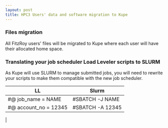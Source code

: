 ```yaml
---
layout: post
title: HPC3 Users' data and software migration to Kupe
---
```



### Files migration

All FitzRoy users' files  will be migrated to Kupe where each user will have their allocated home space.

### Translating your job scheduler Load Leveler scripts to SLURM

As Kupe will use SLURM to manage submitted jobs, you will need to rewrite your scripts to make them compatible with the new job scheduler.

| LL                                                |  Slurm                                          |
|---------------------------------------------------|-------------------------------------------------|
| #@ job_name =  NAME                               | #SBATCH -J NAME
| #@ account_no = 12345                             | #SBATCH -A 12345
|
